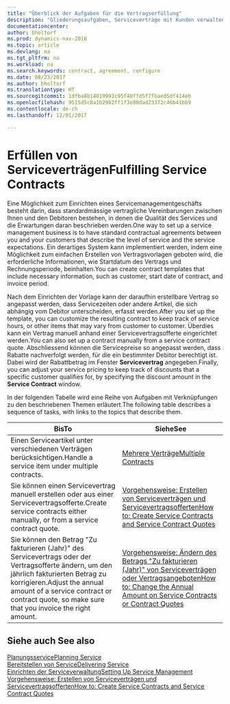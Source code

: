 ```yaml
---
title: "Überblick der Aufgaben für die Vertragserfüllung"
description: "Gliederungsaufgaben, Serviceverträge mit Kunden verwalten."
documentationcenter: 
author: bholtorf
ms.prod: dynamics-nav-2018
ms.topic: article
ms.devlang: na
ms.tgt_pltfrm: na
ms.workload: na
ms.search.keywords: contract, agreement, configure
ms.date: 08/23/2017
ms.author: bholtorf
ms.translationtype: HT
ms.sourcegitcommit: 1dfba8b14019991c95f40ffd5f7fbaed5df414eb
ms.openlocfilehash: 9515d5c8a1b2982ff1f3e80dad23372c46b41bb9
ms.contentlocale: de-ch
ms.lasthandoff: 12/01/2017

---
```

# <a name="fulfilling-service-contracts"></a><span data-ttu-id="514fc-103">Erfüllen von Serviceverträgen</span><span class="sxs-lookup"><span data-stu-id="514fc-103">Fulfilling Service Contracts</span></span> 
<span data-ttu-id="514fc-104">Eine Möglichkeit zum Einrichten eines Servicemanagementgeschäfts besteht darin, dass standardmässige vertragliche Vereinbarungen zwischen Ihnen und den Debitoren bestehen, in denen die Qualität des Services und die Erwartungen daran beschrieben werden.</span><span class="sxs-lookup"><span data-stu-id="514fc-104">One way to set up a service management business is to have standard contractual agreements between you and your customers that describe the level of service and the service expectations.</span></span> <span data-ttu-id="514fc-105">Ein derartiges System kann implementiert werden, indem eine Möglichkeit zum einfachen Erstellen von Vertragsvorlagen geboten wird, die erforderliche Informationen, wie Startdatum des Vertrags und Rechnungsperiode, beinhalten.</span><span class="sxs-lookup"><span data-stu-id="514fc-105">You can create contract templates that include necessary information, such as customer, start date of contract, and invoice period.</span></span>  
  
<span data-ttu-id="514fc-106">Nach dem Einrichten der Vorlage kann der daraufhin erstellbare Vertrag so angepasst werden, dass Servicezeiten oder andere Artikel, die sich abhängig vom Debitor unterscheiden, erfasst werden.</span><span class="sxs-lookup"><span data-stu-id="514fc-106">After you set up the template, you can customize the resulting contract to keep track of service hours, or other items that may vary from customer to customer.</span></span> <span data-ttu-id="514fc-107">Überdies kann ein Vertrag manuell anhand einer Servicevertragsofferte eingerichtet werden.</span><span class="sxs-lookup"><span data-stu-id="514fc-107">You can also set up a contract manually from a service contract quote.</span></span> <span data-ttu-id="514fc-108">Abschliessend können die Servicepreise so angepasst werden, dass Rabatte nachverfolgt werden, für die ein bestimmter Debitor berechtigt ist. Dabei wird der Rabattbetrag im Fenster **Servicevertrag** angegeben.</span><span class="sxs-lookup"><span data-stu-id="514fc-108">Finally, you can adjust your service pricing to keep track of discounts that a specific customer qualifies for, by specifying the discount amount in the **Service Contract** window.</span></span>  

<span data-ttu-id="514fc-109">In der folgenden Tabelle wird eine Reihe von Aufgaben mit Verknüpfungen zu den beschriebenen Themen erläutert.</span><span class="sxs-lookup"><span data-stu-id="514fc-109">The following table describes a sequence of tasks, with links to the topics that describe them.</span></span>   
  
|<span data-ttu-id="514fc-110">**Bis**</span><span class="sxs-lookup"><span data-stu-id="514fc-110">**To**</span></span>|<span data-ttu-id="514fc-111">**Siehe**</span><span class="sxs-lookup"><span data-stu-id="514fc-111">**See**</span></span>|  
|------------|-------------|  
|<span data-ttu-id="514fc-112">Einen Serviceartikel unter verschiedenen Verträgen berücksichtigen.</span><span class="sxs-lookup"><span data-stu-id="514fc-112">Handle a service item under multiple contracts.</span></span> | [<span data-ttu-id="514fc-113">Mehrere Verträge</span><span class="sxs-lookup"><span data-stu-id="514fc-113">Multiple Contracts</span></span>](service-multiple-contracts.md)|  
|<span data-ttu-id="514fc-114">Sie können einen Servicevertrag manuell erstellen oder aus einer Servicevertragsofferte.</span><span class="sxs-lookup"><span data-stu-id="514fc-114">Create service contracts either manually, or from a service contract quote.</span></span>| [<span data-ttu-id="514fc-115">Vorgehensweise: Erstellen von Serviceverträgen und Servicevertragsofferten</span><span class="sxs-lookup"><span data-stu-id="514fc-115">How to: Create Service Contracts and Service Contract Quotes</span></span>](service-how-to-create-service-contracts-and-service-contract-quotes.md)|
|<span data-ttu-id="514fc-116">Sie können den Betrag "Zu fakturieren (Jahr)" des Servicevertrags oder der Vertragsofferte ändern, um den jährlich fakturierten Betrag zu korrigieren.</span><span class="sxs-lookup"><span data-stu-id="514fc-116">Adjust the annual amount of a service contract or contract quote, so make sure that you invoice the right amount.</span></span>|[<span data-ttu-id="514fc-117">Vorgehensweise: Ändern des Betrags "Zu fakturieren (Jahr)" von Serviceverträgen oder Vertragsangeboten</span><span class="sxs-lookup"><span data-stu-id="514fc-117">How to: Change the Annual Amount on Service Contracts or Contract Quotes</span></span>](service-how-to-change-the-annual-amount-on-service-contracts-or-contract-quotes.md)|

## <a name="see-also"></a><span data-ttu-id="514fc-118">Siehe auch </span><span class="sxs-lookup"><span data-stu-id="514fc-118">See also</span></span>
[<span data-ttu-id="514fc-119">Planungsservice</span><span class="sxs-lookup"><span data-stu-id="514fc-119">Planning Service</span></span>](service-plan-service.md)  
[<span data-ttu-id="514fc-120">Bereitstellen von Service</span><span class="sxs-lookup"><span data-stu-id="514fc-120">Delivering Service</span></span>](service-deliver-service.md)  
[<span data-ttu-id="514fc-121">Einrichten der Serviceverwaltung</span><span class="sxs-lookup"><span data-stu-id="514fc-121">Setting Up Service Management</span></span>](service-setup-service.md)  
[<span data-ttu-id="514fc-122">Vorgehensweise: Erstellen von Serviceverträgen und Servicevertragsofferten</span><span class="sxs-lookup"><span data-stu-id="514fc-122">How to: Create Service Contracts and Service Contract Quotes</span></span>](service-how-to-create-service-contracts-and-service-contract-quotes.md)  

